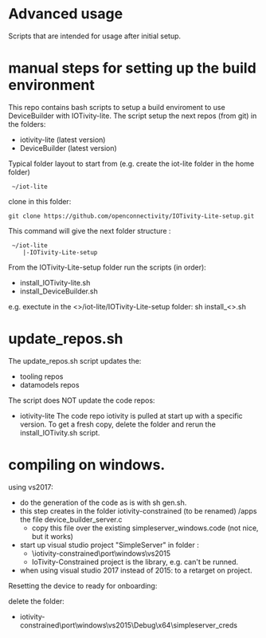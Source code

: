 # Advanced usage
Scripts that are intended for usage after initial setup.

# manual steps for setting up the build environment


This repo contains bash scripts to setup a build enviroment to use DeviceBuilder with IOTivity-lite.
The script setup the next repos (from git) in the folders:
- iotivity-lite (latest version)
- DeviceBuilder (latest version)

Typical folder layout to start from (e.g. create the iot-lite folder in the home folder)
     
     
     ~/iot-lite
     
clone in this folder:

```git clone https://github.com/openconnectivity/IOTivity-Lite-setup.git```
     
This command will give the next folder structure :
     
     ~/iot-lite
        |-IOTivity-Lite-setup 
    
From the IOTivity-Lite-setup folder run the scripts (in order):
- install_IOTivity-lite.sh
- install_DeviceBuilder.sh


e.g. exectute in the <>/iot-lite/IOTivity-Lite-setup folder: sh install_<>.sh


# update_repos.sh
The update_repos.sh script updates the: 
- tooling repos
- datamodels repos

The script does NOT update the code repos:
- iotivity-lite
The code repo iotivity is pulled at start up with a specific version.
To get a fresh copy, delete the folder and rerun the install_IOTivity.sh script.


# compiling on windows.

using vs2017:

- do the generation of the code as is with sh gen.sh.
- this step creates in the folder iotivity-constrained (to be renamed) /apps the file device_builder_server.c 
    - copy this file over the existing simpleserver_windows.code (not nice, but it works)
- start up visual studio project "SimpleServer" in folder :
    - \iotivity-constrained\port\windows\vs2015
    - IoTivity-Constrained project is the library, e.g. can't be runned.
- when using visual studio 2017 instead of 2015: to a retarget on project.

Resetting the device to ready for onboarding:

delete the folder:
- iotivity-constrained\port\windows\vs2015\Debug\x64\simpleserver_creds